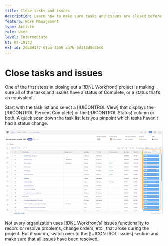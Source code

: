 ```yaml
---
title: Close tasks and issues
description: Learn how to make sure tasks and issues are closed before you close out a project in [!DNL  Workfront].
feature: Work Management
type: Article
role: User
level: Intermediate
kt: KT-10133
exl-id: 20b8d1f7-01ba-4536-aa7b-3d318d9d86c0
---
```

# Close tasks and issues

One of the first steps in closing out a [!DNL Workfront] project is making sure all of the tasks and issues have a status of Complete, or a status that’s an equivalent.

Start with the task list and select a [!UICONTROL View] that displays the [!UICONTROL Percent Complete] or the [!UICONTROL Status] column or both. A quick scan down the task list lets you pinpoint which tasks haven’t had a status change.

![Project displaying [!UICONTROL Percent Complete] column](assets/planner-fund-close-tasks-and-issues.png)

Not every organization uses [!DNL Workfront’s] issues functionality to record or resolve problems, change orders, etc., that arose during the project. But if you do, switch over to the [!UICONTROL Issues] section and make sure that all issues have been resolved.

<!---
learn more
Update task status
Issue statuses
--->
